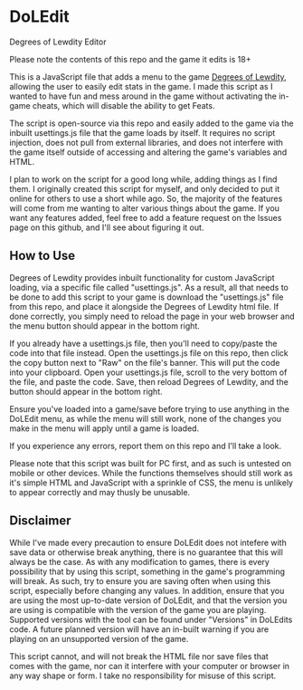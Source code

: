 # DoLEdit

Degrees of Lewdity Editor

Please note the contents of this repo and the game it edits is 18+

This is a JavaScript file that adds a menu to the game [Degrees of Lewdity](https://www.vrelnir.com/), allowing the user to easily edit stats in the game. I made this script as I wanted to have fun and mess around in the game without activating the in-game cheats, which will disable the ability to get Feats.

The script is open-source via this repo and easily added to the game via the inbuilt usettings.js file that the game loads by itself. It requires no script injection, does not pull from external libraries, and does not interfere with the game itself outside of accessing and altering the game's variables and HTML.

I plan to work on the script for a good long while, adding things as I find them. I originally created this script for myself, and only decided to put it online for others to use a short while ago. So, the majority of the features will come from me wanting to alter various things about the game. If you want any features added, feel free to add a feature request on the Issues page on this github, and I'll see about figuring it out.

## How to Use

Degrees of Lewdity provides inbuilt functionality for custom JavaScript loading, via a specific file called "usettings.js". As a result, all that needs to be done to add this script to your game is download the "usettings.js" file from this repo, and place it alongside the Degrees of Lewdity html file. If done correctly, you simply need to reload the page in your web browser and the menu button should appear in the bottom right.

If you already have a usettings.js file, then you'll need to copy/paste the code into that file instead. Open the usettings.js file on this repo, then click the copy button next to "Raw" on the file's banner. This will put the code into your clipboard. Open your usettings.js file, scroll to the very bottom of the file, and paste the code. Save, then reload Degrees of Lewdity, and the button should appear in the bottom right.

Ensure you've loaded into a game/save before trying to use anything in the DoLEdit menu, as while the menu will still work, none of the changes you make in the menu will apply until a game is loaded.

If you experience any errors, report them on this repo and I'll take a look.

Please note that this script was built for PC first, and as such is untested on mobile or other devices. While the functions themselves should still work as it's simple HTML and JavaScript with a sprinkle of CSS, the menu is unlikely to appear correctly and may thusly be unusable.

## Disclaimer

While I've made every precaution to ensure DoLEdit does not intefere with save data or otherwise break anything, there is no guarantee that this will always be the case. As with any modification to games, there is every possibility that by using this script, something in the game's programming will break. As such, try to ensure you are saving often when using this script, especially before changing any values. In addition, ensure that you are using the most up-to-date version of DoLEdit, and that the version you are using is compatible with the version of the game you are playing. Supported versions with the tool can be found under "Versions" in DoLEdits code. A future planned version will have an in-built warning if you are playing on an unsupported version of the game.

This script cannot, and will not break the HTML file nor save files that comes with the game, nor can it interfere with your computer or browser in any way shape or form. I take no responsibility for misuse of this script.
